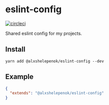 # eslint-config 

[![circleci][1]][2]

Shared eslint config for my projects.

## Install

```
yarn add @alxshelepenok/eslint-config --dev
```

## Example

```json
{
  "extends": "@alxshelepenok/eslint-config"
}
```

[1]: https://circleci.com/gh/alxshelepenok/eslint-config.svg?style=svg
[2]: https://circleci.com/gh/alxshelepenok/eslint-config

